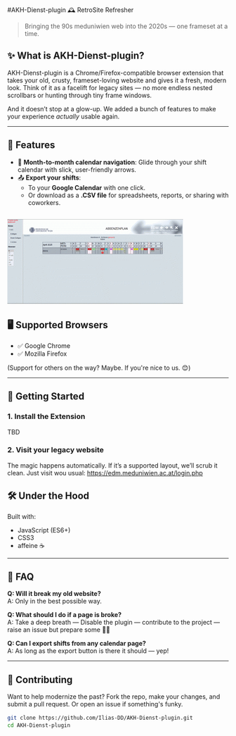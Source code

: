#AKH-Dienst-plugin 🕰️ RetroSite Refresher

> Bringing the 90s meduniwien web into the 2020s — one frameset at a time.

## ✨ What is AKH-Dienst-plugin?

AKH-Dienst-plugin is a Chrome/Firefox-compatible browser extension that takes your old, crusty, frameset-loving website and gives it a fresh, modern look. Think of it as a facelift for legacy sites — no more endless nested scrollbars or hunting through tiny frame windows.

And it doesn’t stop at a glow-up. We added a bunch of features to make your experience *actually* usable again.

---

## 🧠 Features

- 📆 **Month-to-month calendar navigation**: Glide through your shift calendar with slick, user-friendly arrows.
- 📤 **Export your shifts**:
  - To your **Google Calendar** with one click.
  - Or download as a **.CSV file** for spreadsheets, reports, or sharing with coworkers.

![shift view](ressources/bloggif_681081ea96f79.gif "shift view")
---

## 🖥️ Supported Browsers

- ✅ Google Chrome
- ✅ Mozilla Firefox

(Support for others on the way? Maybe. If you're nice to us. 😊)

---

## 🚀 Getting Started

### 1. Install the Extension

TBD

### 2. Visit your legacy website

The magic happens automatically. If it’s a supported layout, we’ll scrub it clean. Just visit wou usual: https://edm.meduniwien.ac.at/login.php

## 🛠️ Under the Hood

Built with:
- JavaScript (ES6+)
- CSS3
- affeine ☕️

---

## 🙋 FAQ

**Q: Will it break my old website?**  
A: Only in the best possible way.

**Q: What should I do if a page is broke?**  
A: Take a deep breath — Disable the plugin — contribute to the project — raise an issue but prepare some 🍺🍺

**Q: Can I export shifts from any calendar page?**  
A: As long as the export button is there it should — yep!

---

## 🧩 Contributing

Want to help modernize the past? Fork the repo, make your changes, and submit a pull request. Or open an issue if something's funky.

```bash
git clone https://github.com/Ilias-DD/AKH-Dienst-plugin.git
cd AKH-Dienst-plugin
